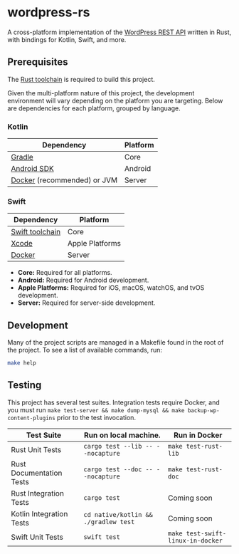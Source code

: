 # wordpress-rs

A cross-platform implementation of the [WordPress REST API](https://developer.wordpress.org/rest-api/) written in Rust, with bindings for Kotlin, Swift, and more.

## Prerequisites

The [Rust toolchain](https://www.rust-lang.org/tools/install) is required to build this project.

Given the multi-platform nature of this project, the development environment will vary depending on the platform you are targeting. Below are dependencies for each platform, grouped by language.

### Kotlin

| Dependency                                             | Platform |
| ------------------------------------------------------ | -------- |
| [Gradle](https://gradle.org/install/)                  | Core     |
| [Android SDK](https://developer.android.com/tools)     | Android  |
| [Docker](https://www.docker.com/) (recommended) or JVM | Server   |

### Swift

| Dependency                                              | Platform        |
| ------------------------------------------------------- | --------------- |
| [Swift toolchain](https://www.swift.org/install/macos/) | Core            |
| [Xcode](https://developer.apple.com/xcode/)             | Apple Platforms |
| [Docker](https://www.docker.com/)                       | Server          |

- **Core:** Required for all platforms.
- **Android:** Required for Android development.
- **Apple Platforms:** Required for iOS, macOS, watchOS, and tvOS development.
- **Server:** Required for server-side development.

## Development

Many of the project scripts are managed in a Makefile found in the root of the project. To see a list of available commands, run:

```sh
make help
```

## Testing

This project has several test suites. Integration tests require Docker, and you must run `make test-server && make dump-mysql && make backup-wp-content-plugins` prior to the test invocation.

| Test Suite                       | Run on local machine.                 | Run in Docker                     |
| -------------------------------- | ---------------------------------     | ---------------                   |
| Rust Unit Tests                  | `cargo test --lib -- --nocapture`     | `make test-rust-lib`              |
| Rust Documentation Tests         | `cargo test --doc -- --nocapture`     | `make test-rust-doc`              |
| Rust Integration Tests           | `cargo test`                          | Coming soon                       |
| Kotlin Integration Tests         | `cd native/kotlin && ./gradlew test`  | Coming soon                       |
| Swift Unit Tests                 | `swift test`                          | `make test-swift-linux-in-docker` |

